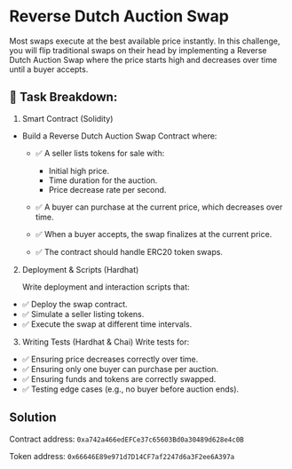 # Reverse Dutch Auction Swap

Most swaps execute at the best available price instantly. In this challenge, you will flip traditional swaps on their head by implementing a Reverse Dutch Auction Swap where the price starts high and decreases over time until a buyer accepts.

## 📌 Task Breakdown:

1. Smart Contract (Solidity)
  - Build a Reverse Dutch Auction Swap Contract where:
    - ✅ A seller lists tokens for sale with:
        - Initial high price.
        - Time duration for the auction.
        - Price decrease rate per second.
  
    - ✅ A buyer can purchase at the current price, which decreases over time.
  
    - ✅ When a buyer accepts, the swap finalizes at the current price.

    - ✅ The contract should handle ERC20 token swaps.

2. Deployment & Scripts (Hardhat)

    Write deployment and interaction scripts that:

- ✅ Deploy the swap contract.
- ✅ Simulate a seller listing tokens.
- ✅ Execute the swap at different time intervals.

3. Writing Tests (Hardhat & Chai)
    Write tests for:
- ✅ Ensuring price decreases correctly over time.
- ✅ Ensuring only one buyer can purchase per auction.
- ✅ Ensuring funds and tokens are correctly swapped.
- ✅ Testing edge cases (e.g., no buyer before auction ends).

## Solution

Contract address: ``` 0xa742a466edEFCe37c65603Bd0a30489d628e4c0B ```

Token address: ``` 0x66646E89e971d7D14CF7af2247d6a3F2ee6A397a ```